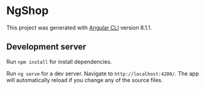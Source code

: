 # NgShop

This project was generated with [Angular CLI](https://github.com/angular/angular-cli) version 8.1.1.

## Development server

Run `npm install` for install dependencies.

Run `ng serve` for a dev server.
Navigate to `http://localhost:4200/`. The app will automatically reload if you change any of the source files.
